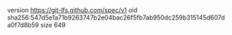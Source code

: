 version https://git-lfs.github.com/spec/v1
oid sha256:547d5e1a71b9263747b2e04bac26f5fb7ab950dc259b315145d607da0f7d8b59
size 649
